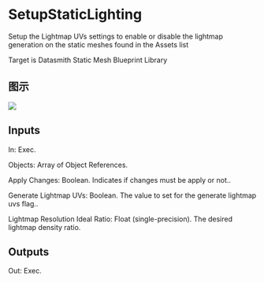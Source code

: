 # SetupStaticLighting

Setup the Lightmap UVs settings to enable or disable the lightmap generation on the static meshes found in the Assets list

Target is Datasmith Static Mesh Blueprint Library

## 图示

![]($-20221218-18404248.png)

## Inputs

In: Exec.

Objects: Array of Object References.

Apply Changes: Boolean. Indicates if changes must be apply or not..

Generate Lightmap UVs: Boolean. The value to set for the generate lightmap uvs flag..

Lightmap Resolution Ideal Ratio: Float (single-precision). The desired lightmap density ratio.  

## Outputs

Out: Exec.

